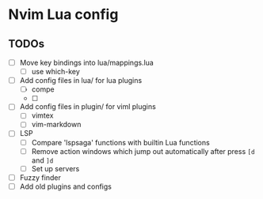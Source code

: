 # Nvim Lua config

## TODOs

- [ ] Move key bindings into lua/mappings.lua
    - [ ] use which-key
- [ ] Add config files in lua/ for lua plugins
    - [ ] compe
    - [ ] 
- [ ] Add config files in plugin/ for viml plugins
    - [ ] vimtex
    - [ ] vim-markdown
- [ ] LSP
    - [ ] Compare 'lspsaga' functions with builtin Lua functions
    - [ ] Remove action windows which jump out automatically after press `[d` and `]d`
    - [ ] Set up servers
- [ ] Fuzzy finder
- [ ] Add old plugins and configs
